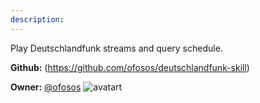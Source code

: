```yaml
---
description: 
---
```

Play Deutschlandfunk streams and query schedule.

**Github:** (https://github.com/ofosos/deutschlandfunk-skill)

**Owner:** [@ofosos](https://github.com/ofosos) ![avatart](https://avatars2.githubusercontent.com/u/889327?v=4)

